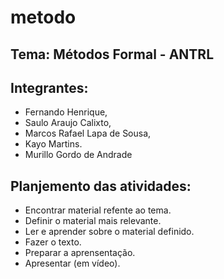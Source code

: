 # metodo

## Tema: Métodos Formal - ANTRL

## Integrantes:
  * Fernando Henrique,
  * Saulo Araujo Calixto,
  * Marcos Rafael Lapa de Sousa,
  * Kayo Martins.
  * Murillo Gordo de Andrade
  
  ## Planjemento das atividades:
  - Encontrar material refente ao tema.
  - Definir o material mais relevante.
  - Ler e aprender sobre o material definido.
  - Fazer o texto.
  - Preparar a aprensentação.
  - Apresentar (em vídeo).
